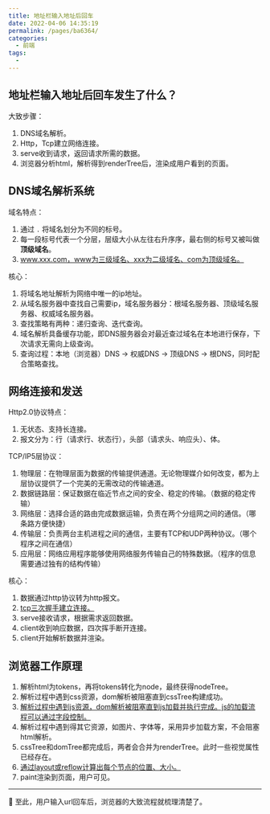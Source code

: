 ```yaml
---
title: 地址栏输入地址后回车
date: 2022-04-06 14:35:19
permalink: /pages/ba6364/
categories:
  - 前端
tags:
  - 
---
```

## 地址栏输入地址后回车发生了什么？

大致步骤：
1. DNS域名解析。
2. Http，Tcp建立网络连接。
3. serve收到请求，返回请求所需的数据。
4. 浏览器分析html，解析得到renderTree后，渲染成用户看到的页面。

## DNS域名解析系统

域名特点：
1. 通过 `.` 将域名划分为不同的标号。
2. 每一段标号代表一个分层，层级大小从左往右升序序，最右侧的标号又被叫做 **顶级域名**。
3. www.xxx.com，www为三级域名、xxx为二级域名、com为顶级域名。

核心：
1. 将域名地址解析为网络中唯一的ip地址。
2. 从域名服务器中查找自己需要ip，域名服务器分：根域名服务器、顶级域名服务器、权威域名服务器。
3. 查找策略有两种：递归查询、迭代查询。
4. 域名解析具备缓存功能，即DNS服务器会对最近查过域名在本地进行保存，下次请求无需向上级查询。
5. 查询过程：本地（浏览器）DNS -> 权威DNS -> 顶级DNS -> 根DNS，同时配合策略查找。

## 网络连接和发送

Http2.0协议特点：
1. 无状态、支持长连接。
2. 报文分为：行（请求行、状态行），头部（请求头、响应头）、体。

TCP/IP5层协议：
1. 物理层：在物理层面为数据的传输提供通道。无论物理媒介如何改变，都为上层协议提供了一个完美的无需改动的传输通道。
2. 数据链路层：保证数据在临近节点之间的安全、稳定的传输。（数据的稳定传输）
3. 网络层：选择合适的路由完成数据运输，负责在两个分组网之间的通信。（哪条路方便快捷）
4. 传输层：负责两台主机进程之间的通信，主要有TCP和UDP两种协议。（哪个程序之间在通信）
5. 应用层：网络应用程序能够使用网络服务传输自己的特殊数据。（程序的信息需要通过独有的结构传输）

核心：
1. 数据通过http协议转为http报文。
2. [tcp三次握手建立连接。](../30.TCP-IP/05.TCP的三次握手和四次挥手.md)
3. serve接收请求，根据需求返回数据。
4. client收到响应数据，四次挥手断开连接。
5. client开始解析数据并渲染。

## 浏览器工作原理

1. 解析html为tokens，再将tokens转化为node，最终获得nodeTree。
2. 解析过程中遇到css资源，dom解析被阻塞直到cssTree构建成功。
3. [解析过程中遇到js资源，dom解析被阻塞直到js加载并执行完成。js的加载流程可以通过字段控制。](../10.JavaScript/50.js之defer和async.md)
4. 解析过程中遇到得其它资源，如图片、字体等，采用异步加载方案，不会阻塞html解析。
5. cssTree和domTree都完成后，两者会合并为renderTree。此时一些视觉属性已经存在。
6. [通过layout或reflow计算出每个节点的位置、大小。](../10.JavaScript/100.重绘及回流.md)
7. paint渲染到页面，用户可见。

---

:tada: 至此，用户输入url回车后，浏览器的大致流程就梳理清楚了。
